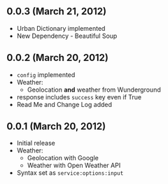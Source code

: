 ## 0.0.3 (March 21, 2012)

- Urban Dictionary implemented
- New Dependency - Beautiful Soup

## 0.0.2 (March 20, 2012)

- `config` implemented
- Weather:
    - Geolocation __and__ weather from Wunderground
- response includes `success` key even if True
- Read Me and Change Log added

## 0.0.1 (March 20, 2012)

- Initial release
- Weather: 
    - Geolocation with Google
    - Weather with Open Weather API
- Syntax set as `service:options:input`